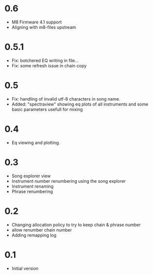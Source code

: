 # 0.6

 - M8 Firmware 4.1 support
 - Aligning with m8-files upstream

# 0.5.1

 - Fix: botchered EQ writing in file...
 - Fix: some refresh issue in chain copy

# 0.5

 - Fix: handling of invalid utf-8 characters in song name.
 - Added: "spectraview" showing eq plots of all instruments
          and some basic parameters usefull for mixing

# 0.4

 - Eq viewing and plotting.

# 0.3
 
 - Song explorer view
 - Instrument number renumbering using the song explorer
 - Instrument renaming
 - Phrase renumbering

# 0.2

 - Changing allocation policy to try to keep chain & phrase number
 - allow renumber chain number
 - Adding remapping log

# 0.1

 - Initial version

